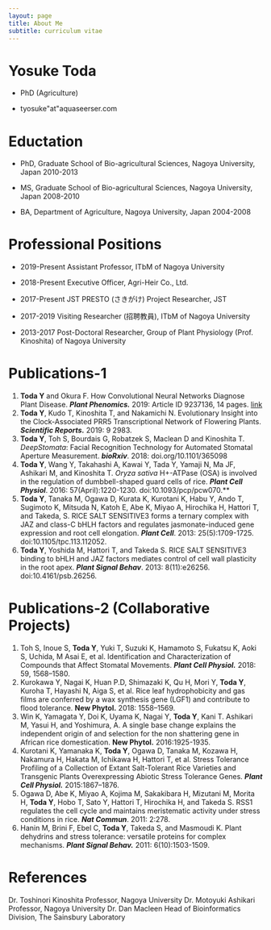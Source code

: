 ```yaml
---
layout: page
title: About Me
subtitle: curriculum vitae
---
```






# Yosuke Toda

- PhD (Agriculture)

- tyosuke"at"aquaseerser.com





# Eductation

- PhD, Graduate School of Bio-agricultural Sciences, Nagoya University, Japan        2010-2013

- MS, Graduate School of Bio-agricultural Sciences, Nagoya University, Japan         2008-2010

- BA, Department of Agriculture, Nagoya University, Japan 	           2004-2008

# Professional Positions		                                               

- 2019-Present        Assistant Professor, ITbM of Nagoya University			  
- 2018-Present        Executive Officer, Agri-Heir Co., Ltd. 					

- 2017-Present        JST PRESTO (さきがけ) Project Researcher, JST			



- 2017-2019        Visiting Researcher (招聘教員), ITbM of Nagoya University

- 2013-2017        Post-Doctoral Researcher, Group of Plant Physiology (Prof. Kinoshita) of  Nagoya University



# Publications-1

1. **Toda Y** and Okura F. How Convolutional Neural Networks Diagnose Plant Disease. ***Plant Phenomics.*** 2019: Article ID 9237136, 14 pages. [link](https://spj.sciencemag.org/plantphenomics/2019/9237136/?fbclid=IwAR1F0SYzw2dLpsAaEysZSkZC-I5C11q6dwIyWj-i5cWfBsIHMdeJ1BRub2w)
2. **Toda Y**, Kudo T, Kinoshita T, and Nakamichi N. Evolutionary Insight into the Clock-Associated PRR5 Transcriptional Network of Flowering Plants. ***Scientific Reports.*** 2019: 9 2983.
3. **Toda Y**, Toh S, Bourdais G, Robatzek S, Maclean D and Kinoshita T. *DeepStomata*: Facial
   Recognition Technology for Automated Stomatal Aperture Measurement. ***bioRxiv***.
   2018: doi.org/10.1101/365098
4. **Toda Y**, Wang Y, Takahashi A, Kawai Y, Tada Y, Yamaji N, Ma JF, Ashikari M, and Kinoshita T. *Oryza
   sativa* H+-ATPase (OSA) is involved in the regulation of dumbbell-shaped guard cells of rice. ***Plant
   Cell Physiol***. 2016: 57(April):1220-1230. doi:10.1093/pcp/pcw070.**
5. **Toda Y**, Tanaka M, Ogawa D, Kurata K, Kurotani K, Habu Y, Ando T, Sugimoto K, Mitsuda N, Katoh E, Abe K, Miyao A, Hirochika H, Hattori T, and Takeda, S. RICE SALT SENSITIVE3 forms a ternary complex with JAZ and class-C bHLH factors and regulates jasmonate-induced gene expression and root cell elongation. ***Plant Cell***. 2013: 25(5):1709-1725. doi:10.1105/tpc.113.112052.
6. **Toda Y**, Yoshida M, Hattori T, and Takeda S. RICE SALT SENSITIVE3 binding to bHLH and JAZ factors mediates control of cell wall plasticity in the root apex. ***Plant Signal Behav***. 2013: 8(11):e26256. doi:10.4161/psb.26256.

# Publications-2 (Collaborative Projects)

1. Toh S, Inoue S, **Toda Y**, Yuki T, Suzuki K, Hamamoto S, Fukatsu K, Aoki S, Uchida, M Asai E, et al. Identification and Characterization of Compounds that Affect Stomatal Movements. ***Plant Cell Physiol.*** 2018: 59, 1568–1580.
2. Kurokawa Y, Nagai K, Huan P.D, Shimazaki K, Qu H, Mori Y, **Toda Y**, Kuroha T, Hayashi N, Aiga S, et al. Rice leaf hydrophobicity and gas films are conferred by a wax synthesis gene (LGF1) and contribute to flood tolerance. **New Phytol.** 2018: 1558–1569.
3. Win K, Yamagata Y, Doi K, Uyama K, Nagai Y, **Toda Y**, Kani T. Ashikari M, Yasui H, and Yoshimura, A. A single base change explains the independent origin of and selection for the non shattering gene in African rice domestication. **New Phytol.** 2016:1925-1935.
4. Kurotani K, Yamanaka K, **Toda Y**, Ogawa D, Tanaka M, Kozawa H, Nakamura H, Hakata M, Ichikawa H, Hattori T, et al. Stress Tolerance Profiling of a Collection of Extant Salt-Tolerant Rice Varieties and Transgenic Plants Overexpressing Abiotic Stress Tolerance Genes. ***Plant Cell Physiol.*** 2015:1867–1876.
5. Ogawa D, Abe K, Miyao A, Kojima M, Sakakibara H, Mizutani M, Morita H, **Toda Y**, Hobo T, Sato Y, Hattori T, Hirochika H, and Takeda S. RSS1 regulates the cell cycle and maintains meristematic activity under stress conditions in rice. ***Nat Commun***. 2011: 2:278.
6. Hanin M, Brini F, Ebel C, **Toda Y**, Takeda S, and Masmoudi K. Plant dehydrins and stress tolerance: versatile proteins for complex mechanisms. ***Plant Signal Behav.*** 2011: 6(10):1503-1509.



# References								    

Dr. Toshinori Kinoshita
	Professor, Nagoya University
Dr. Motoyuki Ashikari
	Professor, Nagoya University
Dr. Dan Macleen
	Head of Bioinformatics Division, The Sainsbury Laboratory

